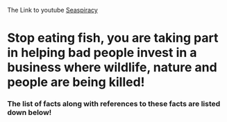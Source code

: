 The Link to youtube [Seaspiracy](https://youtu.be/1Q5CXN7soQg?t=38)

# Stop eating fish, you are taking part in helping bad people invest in a business where wildlife, nature and people are being killed!

### The list of facts along with references to these facts are listed down below!


